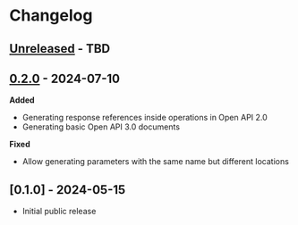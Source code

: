# Changelog

## [Unreleased] - TBD

## [0.2.0] - 2024-07-10

**Added**

- Generating response references inside operations in Open API 2.0
- Generating basic Open API 3.0 documents

**Fixed**

- Allow generating parameters with the same name but different locations

## [0.1.0] - 2024-05-15

- Initial public release

[Unreleased]: https://github.com/Stranger6667/hypothesis-openapi/compare/v0.2.0...HEAD
[0.2.0]: https://github.com/Stranger6667/hypothesis-openapi/compare/v0.1.0...v0.2.0
